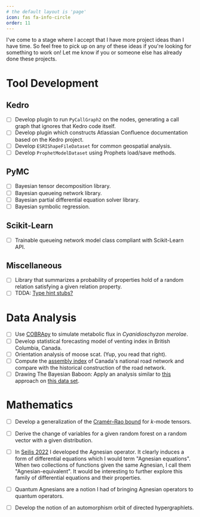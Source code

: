 ```yaml
---
# the default layout is 'page'
icon: fas fa-info-circle
order: 11
---
```


I've come to a stage where I accept that I have more project ideas than I have time. So feel free to pick up on any of these ideas if you're looking for something to work on! Let me know if you or someone else has already done these projects.

# Tool Development

## Kedro
- [ ] Develop plugin to run `PyCallGraph2` on the nodes, generating a call graph that ignores that Kedro code itself.
- [ ] Develop plugin which constructs Atlassian Confluence documentation based on the Kedro project.
- [ ] Develop `ESRIShapeFileDataset` for common geospatial analysis.
- [ ] Develop `ProphetModelDataset` using Prophets load/save methods.

## PyMC
- [ ] Bayesian tensor decomposition library.
- [ ] Bayesian queueing network library.
- [ ] Bayesian partial differential equation solver library.
- [ ] Bayesian symbolic regression.

## Scikit-Learn
- [ ] Trainable queueing network model class compliant with Scikit-Learn API.

## Miscellaneous
- [ ] Library that summarizes a probability of properties hold of a random relation satisfying a given relation property.
- [ ] TDDA: [Type hint stubs?](https://github.com/tdda/tdda/issues/37)

# Data Analysis
- [ ] Use [COBRApy](https://bmcsystbiol.biomedcentral.com/articles/10.1186/1752-0509-7-74) to simulate metabolic flux in *Cyanidioschyzon merolae*.
- [ ] Develop statistical forecasting model of venting index in British Columbia, Canada.
- [ ] Orientation analysis of moose scat. (Yup, you read that right).
- [ ] Compute the [assembly index](https://en.wikipedia.org/wiki/Assembly_theory) of Canada's national road network and compare with the historical construction of the road network.
- [ ] Drawing The Bayesian Baboon: Apply an analysis similar to [this](https://www.youtube.com/watch?v=hnYhJzYAQ60) approach on [this data set](http://www.sociopatterns.org/datasets/baboons-interactions/).

# Mathematics
- [ ] Develop a generalization of the [Cramér–Rao bound](https://en.wikipedia.org/wiki/Cram%C3%A9r%E2%80%93Rao_bound) for $k$-mode tensors.
- [ ] Derive the change of variables for a given random forest on a random vector with a given distribution.
- [ ] In [Seilis 2022](https://doi.org/10.24124/2022/59312) I developed the Agnesian operator. It clearly induces a form of differential equations which I would term "Agnesian equations". When two collections of functions given the same Agnesian, I call them "Agnesian-equivalent". It would be interesting to further explore this family of differential equations and their properties.
- [ ] Quantum Agnesians are a notion I had of bringing Agnesian operators to quantum operators.
- [ ] Develop the notion of an automorphism orbit of directed hypergraphlets.

